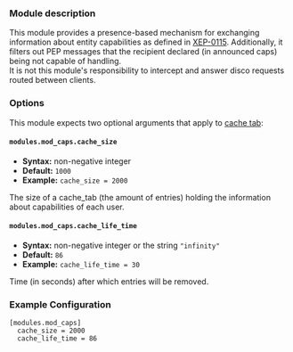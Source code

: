 ### Module description

This module provides a presence-based mechanism for exchanging information about entity capabilities as defined in [XEP-0115](https://xmpp.org/extensions/xep-0115.html). Additionally, it filters out PEP messages that the recipient declared (in announced caps) being not capable of handling.  
It is not this module's responsibility to intercept and answer disco requests routed between clients.

### Options

This module expects two optional arguments that apply to [cache tab](https://github.com/processone/cache_tab):

#### `modules.mod_caps.cache_size`
* **Syntax:** non-negative integer
* **Default:** `1000`
* **Example:** `cache_size = 2000`

The size of a cache_tab (the amount of entries) holding the information about capabilities of each user. 

#### `modules.mod_caps.cache_life_time`
* **Syntax:** non-negative integer or the string `"infinity"`
* **Default:** `86`
* **Example:** `cache_life_time = 30`

Time (in seconds) after which entries will be removed.

### Example Configuration

```
[modules.mod_caps]
  cache_size = 2000
  cache_life_time = 86
```
